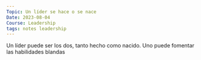 ```yaml
---
Topic: Un líder se hace o se nace
Date: 2023-08-04
Course: Leadership
tags: notes leadership
---
```

Un líder puede ser los dos, tanto hecho como nacido.
Uno puede fomentar las habilidades blandas 
